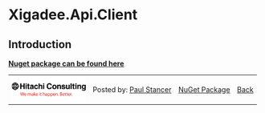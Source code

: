 # Xigadee.Api.Client

## Introduction

**[Nuget package can be found here](https://www.nuget.org/packages/Xigadee.Api.Client)**

<table><tr> 
  <td><img src="../../docs/hitachi.png" alt="Hitachi Consulting" height="50"/></td> 
  <td>Posted by: <a href="http://github.com/paulstancer">Paul Stancer</a></td>
  <td><a href="https://www.nuget.org/packages/Xigadee.Api.Client">NuGet Package</a></td>
  <td><a href="../../README.md">Back</a></td>
</tr></table>
